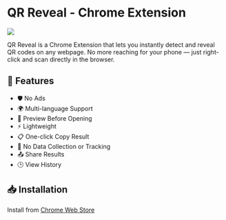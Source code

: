 # QR Reveal - Chrome Extension

![](https://lh3.googleusercontent.com/eN_V7CsXSkUdgfbaDC2Sqa8te6pOKNMwLsQW5CKXDORt05ftLKkUyKylXJcWc19QDBVnNQDZe43vtT4Is2S-OBZM3g)

QR Reveal is a Chrome Extension that lets you instantly detect and reveal QR codes on any webpage.
No more reaching for your phone — just right-click and scan directly in the browser.

## 🚀 Features

* 🛡️ No Ads
* 🌍 Multi-language Support
* 🔎 Preview Before Opening
*  ⚡ Lightweight
* 📋 One-click Copy Result
* 🔐 No Data Collection or Tracking
* 📤 Share Results
* 🕒 View History

## 📥 Installation

Install from [Chrome Web Store](https://chromewebstore.google.com/detail/%E6%8E%83%E7%A2%BC%E5%BF%AB%E8%AE%80-qr-reveal/mkgfigepghcfkgnhlpjlijodchlohhep)


